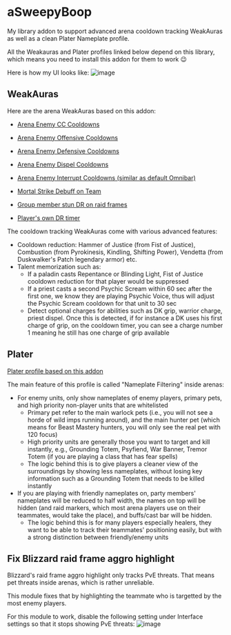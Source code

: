# aSweepyBoop
My library addon to support advanced arena cooldown tracking WeakAuras as well as a clean Plater Nameplate profile.

All the Weakauras and Plater profiles linked below depend on this library, which means you need to install this addon for them to work 😉

Here is how my UI looks like:
![image](https://user-images.githubusercontent.com/78008331/175856082-319be90f-8967-445b-9373-62e9fcc402cd.png)


## WeakAuras
Here are the arena WeakAuras based on this addon:

- [Arena Enemy CC Cooldowns](https://wago.io/G3Ai96asn)
- [Arena Enemy Offensive Cooldowns](https://wago.io/EtVxNHjcg)
- [Arena Enemy Defensive Cooldowns](https://wago.io/ZqFOXpRY-)
- [Arena Enemy Dispel Cooldowns](https://wago.io/a_AIv4HJp)
- [Arena Enemy Interrupt Cooldowns (similar as default Omnibar)](https://wago.io/UgjuEm1mk)

- [Mortal Strike Debuff on Team](https://wago.io/pCKbpzW-Q)
- [Group member stun DR on raid frames](https://wago.io/FUT9JPGxV)
- [Player's own DR timer](https://wago.io/cD-yK8HTF)

The cooldown tracking WeakAuras come with various advanced features:
- Cooldown reduction: Hammer of Justice (from Fist of Justice), Combustion (from Pyrokinesis, Kindling, Shifting Power), Vendetta (from Duskwalker's Patch legendary armor) etc.
- Talent memorization such as:
  - If a paladin casts Repentance or Blinding Light, Fist of Justice cooldown reduction for that player would be suppressed
  - If a priest casts a second Psychic Scream within 60 sec after the first one, we know they are playing Psychic Voice, thus will adjust the Psychic Scream cooldown for that unit to 30 sec
  - Detect optional charges for abilities such as DK grip, warrior charge, priest dispel. Once this is detected, if for instance a DK uses his first charge of grip, on the cooldown timer, you can see a charge number 1 meaning he still has one charge of grip available

## Plater
[Plater profile based on this addon](https://wago.io/KnkjLULX7)

The main feature of this profile is called "Nameplate Filtering" inside arenas:
- For enemy units, only show nameplates of enemy players, primary pets, and high priority non-player units that are whitelisted
  - Primary pet refer to the main warlock pets (i.e., you will not see a horde of wild imps running around), and the main hunter pet (which means for Beast Mastery hunters, you will only see the real pet with 120 focus)
  - High priority units are generally those you want to target and kill instantly, e.g., Grounding Totem, Psyfiend, War Banner, Tremor Totem (if you are playing a class that has fear spells)
  - The logic behind this is to give players a cleaner view of the surroundings by showing less nameplates, without losing key information such as a Grounding Totem that needs to be killed instantly
- If you are playing with friendly nameplates on, party members' nameplates will be reduced to half width, the names on top will be hidden (and raid markers, which most arena players use on their teammates, would take the place), and buffs/cast bar will be hidden.
  - The logic behind this is for many players especially healers, they want to be able to track their teammates' positioning easily, but with a strong distinction between friendly/enemy units

## Fix Blizzard raid frame aggro highlight
Blizzard's raid frame aggro highlight only tracks PvE threats. That means pet threats inside arenas, which is rather unreliable.

This module fixes that by highlighting the teammate who is targetted by the most enemy players.

For this module to work, disable the following setting under Interface settings so that it stops showing PvE threats:
![image](https://user-images.githubusercontent.com/78008331/175849539-7a7180d4-28f8-4453-b979-d98f56a2623c.png)

